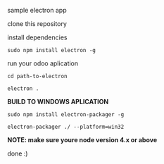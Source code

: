 sample electron app

clone this repository

install dependencies

`sudo npm install electron -g`

run your odoo aplication

`cd path-to-electron`

`electron .`

**BUILD TO WINDOWS APLICATION**

`sudo npm install electron-packager -g`

`electron-packager ./ --platform=win32 `

**NOTE: make sure youre node version 4.x or above**

done :)
